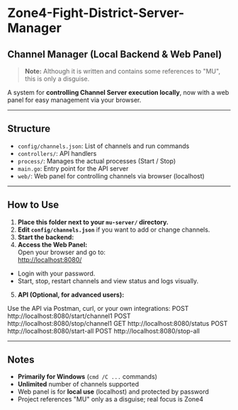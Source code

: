 # Zone4-Fight-District-Server-Manager  
## Channel Manager (Local Backend & Web Panel)

> **Note:** Although it is written and contains some references to "MU", this is only a disguise.

A system for **controlling Channel Server execution locally**, now with a web panel for easy management via your browser.

---

## Structure

- `config/channels.json`: List of channels and run commands
- `controllers/`: API handlers
- `process/`: Manages the actual processes (Start / Stop)
- `main.go`: Entry point for the API server
- `web/`: Web panel for controlling channels via browser (localhost)

---

## How to Use

1. **Place this folder next to your `mu-server/` directory.**
2. **Edit `config/channels.json`** if you want to add or change channels.
3. **Start the backend:**
4. **Access the Web Panel:**  
Open your browser and go to:  
[http://localhost:8080/](http://localhost:8080/)  
- Login with your password.
- Start, stop, restart channels and view status and logs visually.

5. **API (Optional, for advanced users):** 
 
Use the API via Postman, curl, or your own integrations:
POST http://localhost:8080/start/channel1
POST http://localhost:8080/stop/channel1
GET http://localhost:8080/status
POST http://localhost:8080/start-all
POST http://localhost:8080/stop-all


---

## Notes

- **Primarily for Windows** (`cmd /C ...` commands)
- **Unlimited** number of channels supported
- Web panel is for **local use** (localhost) and protected by password
- Project references "MU" only as a disguise; real focus is Zone4



